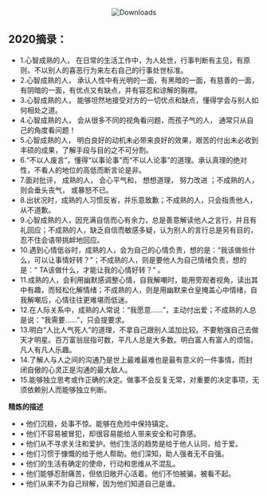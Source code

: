 <p align="center">
    <img src="https://img.shields.io/badge/Spring%20Boot-2.0.4.RELEASE-blue.svg" alt="Downloads">
</p>

## 2020摘录：
- 1.心智成熟的人， 在日常的生活工作中，为人处世，行事判断有主见，有原则，不以别人的喜恶行为来左右自己的行事处世标准。
- 2.心智成熟的人， 承认人性中有光明的一面，有黑暗的一面，有慈善的一面，有阴暗的一面，有优点又有缺点，并有容忍和谅解的胸襟。
- 3.心智成熟的人， 能够坦然地接受对方的一切优点和缺点，懂得学会与别人如何相处之道。
- 4.心智成熟的人， 会从很多不同的视角看问题，而孩子气的人， 通常只从自己的角度看问题！
- 5.心智成熟的人， 明白良好的动机未必带来良好的效果，艰苦的付出未必收到丰硕的成果，了解手段与目的之不可分割。
- 6.“不以人废言”，懂得“以事论事”而“不以人论事”的道理。承认真理的绝对性，不看人的地位的高低而断言论是非。
- 7.面对批评， 成熟的人， 会心平气和， 想想道理， 努力改进 ；不成熟的人，则会垂头丧气， 或暴怒不已。
- 8.出状况时，成熟的人习惯反省，并乐意致歉；不成熟的人，只会指责他人，从不道歉。
- 9.心智成熟的人，因充满自信而心有余力，总是善意解读他人之言行，并且有礼回应；不成熟的人，缺乏自信而敏感多疑，认为别人的言行总是另有目的，忍不住会语带挑衅地回应。
- 10.遇到心情低谷时，成熟的人，会为自己的心情负责，想的是：“我该做些什么，可以让事情好转？”；不成熟的人，则是要他人为自己情绪负责，想的是：“ TA该做什么，才能让我的心情好转？” 。
- 11.成熟的人，会利用幽默感调整心情，自我解嘲时，能用旁观者视角，读出其中有趣，而轻松化解情绪；不成熟的人，则是用幽默来仓皇掩盖心中情绪，自我解嘲后，心情往往更难堪而低迷。
- 12.在人际关系中，成熟的人常说：“我愿意……”，主动付出爱；不成熟的人总是说：“我需要……”，只会提要求。
- 13.明白“人比人气死人”的道理，不拿自己跟别人滥加比较。不要勉强自己去做天才明星。百万富翁屈指可数，平凡人总是大多数。明白富人有富人的烦恼，凡人有凡人乐趣。
- 14.了解人与人之间的沟通乃是世上最难最难也是最有意义的一件事情，而封闭自傲的心灵正是沟通的最大敌人。
- 15.能够独立思考或作正确的决定。做事不会反复无常，对重要的决定事项，无须依赖别人而能够独立判断。

**精炼的描述**
- • 他们沉稳，处事不惊。能够在危险中保持镇定。
- • 他们不容易被冒犯，却很容易能给人带来安全和可靠感。
- • 他们从不寻求关注和爱护。他们生活的趋势是给于他人认同，给于爱。
- • 他们习惯于慷慨的给于他人帮助。他们深知，助人强者无不自强。
- • 他们的生活有确定的使命，行动和思维从不混乱。
- • 他们能够忍耐痛苦，但依旧敞开心活着。他们不怕被骗，被看不起。
- • 他们从来不为自己辩解，因为他们知道自己是谁。